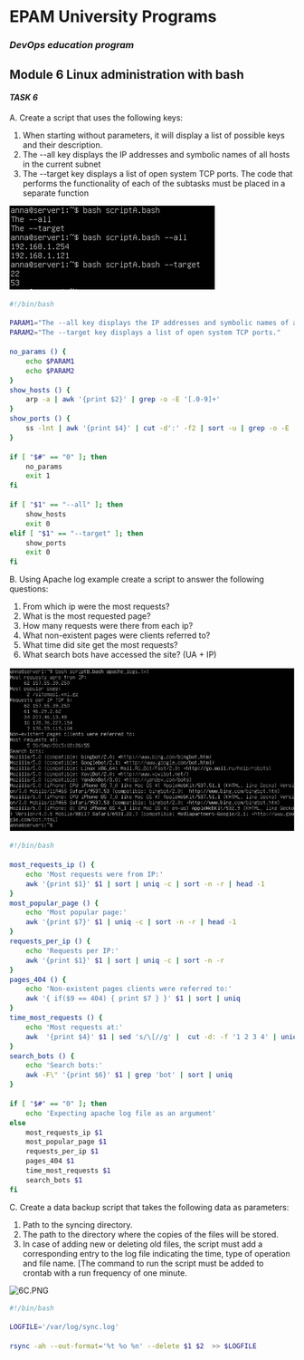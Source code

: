 # EPAM University Programs
### _DevOps education program_
## Module 6  Linux administration with bash
#### _TASK 6_

A. Create a script that uses the following keys:
1. When starting without parameters, it will display a list of possible keys and their description. 
2. The --all key displays the IP addresses and symbolic names of all hosts in the current subnet 
3. The --target key displays a list of open system TCP ports.
The code that performs the functionality of each of the subtasks must be placed in a separate function

![6A.PNG](https://github.com/AnnaMushchynina/DevOps_online_Kyiv_2022Q1Q2/blob/main/m6/task6/images/6A.PNG)

```bash
#!/bin/bash

PARAM1="The --all key displays the IP addresses and symbolic names of all hosts in the current subnet."
PARAM2="The --target key displays a list of open system TCP ports."

no_params () {
    echo $PARAM1
    echo $PARAM2
}
show_hosts () {
    arp -a | awk '{print $2}' | grep -o -E '[.0-9]+'
}
show_ports () {
    ss -lnt | awk '{print $4}' | cut -d':' -f2 | sort -u | grep -o -E '[0-9]+'
}

if [ "$#" == "0" ]; then
    no_params
    exit 1
fi

if [ "$1" == "--all" ]; then
    show_hosts
    exit 0
elif [ "$1" == "--target" ]; then
    show_ports
    exit 0
fi
```

B. Using Apache log example create a script to answer the following questions:
1. From which ip were the most requests? 
2. What is the most requested page? 
3. How many requests were there from each ip? 
4. What non-existent pages were clients referred to? 
5. What time did site get the most requests? 
6. What search bots have accessed the site? (UA + IP)


 ![6B.PNG](https://github.com/AnnaMushchynina/DevOps_online_Kyiv_2022Q1Q2/blob/main/m6/task6/images/6B.PNG)

```bash
#!/bin/bash

most_requests_ip () {
    echo 'Most requests were from IP:'
    awk '{print $1}' $1 | sort | uniq -c | sort -n -r | head -1
}
most_popular_page () {
    echo 'Most popular page:'
    awk '{print $7}' $1 | uniq -c | sort -n -r | head -1 
}
requests_per_ip () {
    echo 'Requests per IP:'
    awk '{print $1}' $1 | sort | uniq -c | sort -n -r
}
pages_404 () {
    echo 'Non-existent pages clients were referred to:'
    awk '{ if($9 == 404) { print $7 } }' $1 | sort | uniq
}
time_most_requests () {
    echo 'Most requests at:'
    awk  '{print $4}' $1 | sed 's/\[//g' |  cut -d: -f '1 2 3 4' | uniq -c | sort -n -r | head -1
}
search_bots () {
    echo 'Search bots:'
    awk -F\" '{print $6}' $1 | grep 'bot' | sort | uniq
}

if [ "$#" == "0" ]; then
    echo 'Expecting apache log file as an argument'
else
    most_requests_ip $1
    most_popular_page $1
    requests_per_ip $1
    pages_404 $1
    time_most_requests $1
    search_bots $1
fi
```

C. Create a data backup script that takes the following data as parameters:
1. Path to the syncing directory.
2. The path to the directory where the copies of the files will be stored.
3. In case of adding new or deleting old files, the script must add a corresponding entry to the log file indicating the time, type of operation and file name. [The command to run the script must be added to crontab with a run frequency of one minute.

 ![6С.PNG](https://github.com/AnnaMushchynina/DevOps_online_Kyiv_2022Q1Q2/blob/main/m6/task6/images/6С.PNG)

```bash
#!/bin/bash

LOGFILE='/var/log/sync.log'

rsync -ah --out-format='%t %o %n' --delete $1 $2  >> $LOGFILE
```